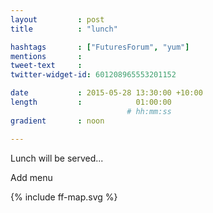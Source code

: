 ```yaml
---
layout         : post
title          : "lunch"

hashtags       : ["FuturesForum", "yum"]
mentions       :
tweet-text     :
twitter-widget-id: 601208965553201152

date           : 2015-05-28 13:30:00 +10:00
length         :            01:00:00
                          # hh:mm:ss
gradient       : noon

---
```


Lunch will be served...

Add menu

<div class="the-map">{% include ff-map.svg %}</div>
